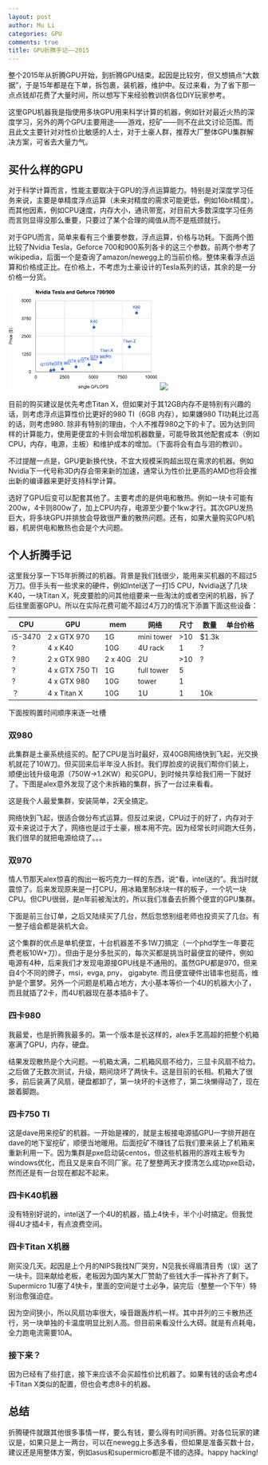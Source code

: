 ```yaml
---
layout: post
author: Mu Li
categories: GPU
comments: true
title: GPU折腾手记——2015
---
```


整个2015年从折腾GPU开始，到折腾GPU结束。起因是比较穷，但又想搞点“大数据”，于是15年都是在下单，拆包裹，装机器，维护中。反过来看，为了省下那一点点钱却花费了大量时间，所以想写下来经验教训供各位DIY玩家参考。

这里GPU机器我是指使用多块GPU用来科学计算的机器，例如针对最近火热的深度学习，另外的两个GPU主要用途——游戏，挖矿——则不在此文讨论范围。而且此文主要针对对性价比敏感的人士，对于土豪人群，推荐大厂整体GPU集群解决方案，可省去大量力气。

## 买什么样的GPU

对于科学计算而言，性能主要取决于GPU的浮点运算能力。特别是对深度学习任务来说，主要是单精度浮点运算（未来对精度的需求可能更低，例如16bit精度）。而其他因素，例如CPU速度，内存大小，通讯带宽，对目前大多数深度学习任务而言则显得没那么重要，只要过了某个合理的阈值从而不是瓶颈就行。

对于GPU而言，简单来看有三个重要参数，浮点运算，价格与功耗。下面两个图比较了Nvidia Tesla，Geforce 700和900系列各卡的这三个参数。前两个参考了wikipedia，后面一个是查询了amazon/newegg上的当前价格。整体来看浮点运算和价格成正比。在价格上，不考虑为土豪设计的Tesla系列的话，其余的是一分价格一分货。

<img src=imgs/gpu-price.png width=300px/>

<img src=https://raw.githubusercontent.com/dmlc/dmlc.github.io/master/img/logo-m/difacto.png width=130/>

目前的购买建议是优先考虑Titan X，但如果对于其12GB内存不是特别有兴趣的话，则考虑浮点运算性价比更好的980 TI（6GB 内存），如果嫌980 TI功耗比过高的话，则考虑980. 除非有特别的理由，个人不推荐980之下的卡了。因为达到同样的计算能力，使用更便宜的卡则会增加机器数量，可能导致其他配套成本（例如CPU，内存，电源，主板）和维护成本的增加。（下面将会有血与泪的教训）。

不过提醒一点是，GPU更新换代快，不宜大规模采购超出现在需求的机器。例如Nvidia下一代号称3D内存会带来新的加速，通常认为性价比更高的AMD也将会推出新的编译器来更好支持科学计算。

选好了GPU后变可以配套其他了。主要考虑的是供电和散热。例如一块卡可能有200w，4卡则800w了，加上CPU内存，电源至少要个1kw才行。其次GPU发热巨大，将多块GPU并排放会导致很严重的散热问题。还有，如果大量购买GPU机器，机房供电和散热也会是个大问题。

## 个人折腾手记

这里我分享一下15年折腾过的机器。背景是我们钱很少，能用来买机器的不超过5万刀。但手头有一些求来的硬件，例如Intel送了一打I5 CPU，Nvidia送了几块K40，一块Titan X，死皮要脸的问其他组要来一些淘汰的或者空闲的机器，拆了后往里面塞GPU。所以在实际花费可能不超过4万刀的情况下添置下面这些设备：

| CPU | GPU | mem | 网络 | 尺寸 | 数量 | 单台价格 |
| --- | --- | --- | --- | --- | --- | --- |
| i5-3470 | 2 x GTX 970 | 1G | mini tower | >10 | $1.3k |
| ? | 4 x K40 | 10G | 4U rack | 1 | ? |
| ? | 2 x GTX 980 | 2 x 40G | 2U | >10 | ? |
| ? | 4 x GTX 750 TI | 1G | full tower | 5 | |
| ? | 4 x GTX 980 | 10G | tower | 1 | |
| ？ | 4 x Titan X | 10G | 1U | 1 | 10k |

下面按购置时间顺序来逐一吐槽

### 双980

此集群是土豪系统组买的。配了CPU是当时最好，双40GB网络快到飞起，光交换机就花了10W刀。但买回来后半年没人拆封。我们厚脸皮的说我们帮你们装上，顺便出钱升级电源（750W->1.2KW）和买GPU，到时候共享给我们用一下就好了。下图是alex意外发现了这个未拆箱的集群，拆了一台过来看看。

这是我个人最爱集群，安装简单，2天全搞定。

网络快到飞起，很适合做分布式运算。但反过来说，CPU过于的好了，内存对于双卡来说过于大了，网络也是过于土豪，根本用不完。因为经常长时间跑大任务，我们很早的就把电源给烧了。。。

### 双970

情人节那天alex惊喜的掏出一板巧克力一样的东西，说“看，intel送的”。我当时就震惊了。后来发现原来是一打CPU，用冰箱里制冰块一样的板子，一个坑一块CPU。但CPU很弱，是n年前被淘汰的，所以我们准备去折腾个便宜的GPU集群。

下面是前三台订单，之后又陆续买了几台，然后忽悠别组老师也投资买了几台。有一整子组会都是装机大会。

这个集群的优点是单机便宜，十台机器差不多1W刀搞定（一个phd学生一年要花费老板10W+刀）。但由于是分多批买的，每次买都是挑当时最便宜的硬件，例如电源有4种，后来我们才发现电源接GPU线是不通用的。虽然GPU都是970，但来自4个不同的牌子，msi，evga, pny， gigabyte. 而且便宜硬件出错率也挺高，维护是个噩梦。另外一个问题是机箱占地方，大小基本等价一个4U的机器大小了，而且就插了2卡，而4U机器现在基本插8卡了。

### 四卡980

我最爱，也是折腾我最多的。第一个版本是长这样的，alex手艺高超的把整个机箱塞满了GPU，内存，硬盘。

结果发现散热是个大问题。一机箱太满，二机箱风扇不给力，三显卡风扇不给力。之后做了无数次测试，升级，期间烧坏了两快卡。这是目前的长相。机箱大了很多，前后装满了风扇，硬盘都卸了，第一块坏的卡送修了，第二块懒得动了，现在跛着脚跑。

### 四卡750 TI

这是dave用来挖矿的机器。一开始是裸的，就是主板接电源插GPU一字排开趟在dave的地下室挖矿，顺便当地暖用。后面挖矿不赚钱了后我们要来装上了机箱来重新利用一下。因为集群是pxe启动装centos，但这些机器用的游戏主板专为windows优化，而且又是来自不同厂家。花了整整两天才摸清怎么成功pxe启动，然而还是有一台现在都起不起来。

### 四卡K40机器

没有特别好说的，intel送了一个4U的机器，插上4快卡，半个小时搞定。但我觉得4U才插4卡，有点浪费空间。

### 四卡Titan X机器

刚买没几天。起因是上个月的NIPS我找N厂哭穷，N见我长得眉清目秀（误）送了一块卡。回来献给老板，老板因为国内某大厂赞助了些钱大手一挥补齐了剩下。Supermicro 1U塞了4快卡，里面的空间是寸土必争，装完后（整整一个下午）特别治愈强迫症。

因为空间狭小，所以风扇功率很大，噪音跟轰炸机一样。其中并列的三卡散热还行，另一块单独的卡温度明显比别人高。但目前来看没什么大碍。就是有点耗电，全力跑电流需要10A。

### 接下来？

因为已经有了些打底，接下来应该不会买超性价比机器了。如果有钱的话会考虑4卡Titan X类似的配置，但也会考虑8卡的机器。

## 总结

折腾硬件就跟其他很多事情一样，要么有钱，要么得有时间折腾。对各位玩家的建议是，如果只是上一两台，可以在newegg上多选多看，但如果是准备买数十台，建议还是用整体方案，例如asus和supermicro都是不错的选择。happy hacking!
